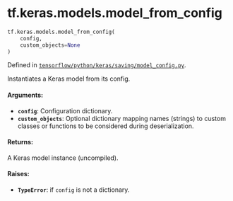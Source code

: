 <div itemscope itemtype="http://developers.google.com/ReferenceObject">
<meta itemprop="name" content="tf.keras.models.model_from_config" />
<meta itemprop="path" content="Stable" />
</div>

# tf.keras.models.model_from_config

``` python
tf.keras.models.model_from_config(
    config,
    custom_objects=None
)
```



Defined in [`tensorflow/python/keras/saving/model_config.py`](/code/stable/tensorflow/python/keras/saving/model_config.py).

Instantiates a Keras model from its config.

#### Arguments:

* <b>`config`</b>: Configuration dictionary.
* <b>`custom_objects`</b>: Optional dictionary mapping names
        (strings) to custom classes or functions to be
        considered during deserialization.


#### Returns:

A Keras model instance (uncompiled).


#### Raises:

* <b>`TypeError`</b>: if `config` is not a dictionary.